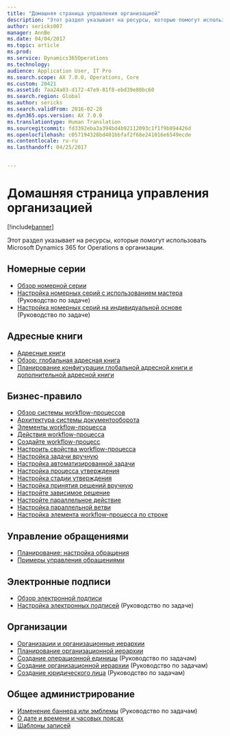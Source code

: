 ```yaml
---
title: "Домашняя страница управления организацией"
description: "Этот раздел указывает на ресурсы, которые помогут использовать Microsoft Dynamics 365 for Operations в организации."
author: sericks007
manager: AnnBe
ms.date: 04/04/2017
ms.topic: article
ms.prod: 
ms.service: Dynamics365Operations
ms.technology: 
audience: Application User, IT Pro
ms.search.scope: AX 7.0.0, Operations, Core
ms.custom: 20421
ms.assetid: 7aa24a03-d172-47e9-81f8-ebd39e80bc60
ms.search.region: Global
ms.author: sericks
ms.search.validFrom: 2016-02-28
ms.dyn365.ops.version: AX 7.0.0
ms.translationtype: Human Translation
ms.sourcegitcommit: fd3392eba3a394bd4b92112093c1f1f9b894426d
ms.openlocfilehash: c057194328bd401bbfaf2f68e241016e6549ecde
ms.contentlocale: ru-ru
ms.lasthandoff: 04/25/2017


---
```


# <a name="organization-administration-home-page"></a>Домашняя страница управления организацией

[!include[banner](../includes/banner.md)]


Этот раздел указывает на ресурсы, которые помогут использовать Microsoft Dynamics 365 for Operations в организации.

<a name="number-sequences"></a>Номерные серии
----------------

-   [Обзор номерной серии](number-sequence-overview.md)
-   [Настройка номерных серий с использованием мастера](http://ax.help.dynamics.com/en/wiki/set-up-number-sequences-by-using-a-wizard/) (Руководство по задаче)
-   [Настройка номерных серий на индивидуальной основе](http://ax.help.dynamics.com/en/wiki/set-up-number-sequences-on-an-individual-basis/) (Руководство по задаче)

## <a name="address-books"></a>Адресные книги
-   [Адресные книги](qa-address-books.md)
-   [Обзор: глобальная адресная книга](overview-global-address-book.md)
-   [Планирование конфигурации глобальной адресной книги и дополнительной адресной книги](plan-configuration-global-address-book-additional-address-books.md)

## <a name="workflow"></a>Бизнес-правило
-   [Обзор системы workflow-процессов](overview-workflow-system.md)
-   [Архитектура системы документооборота](workflow-system-architecture.md)
-   [Элементы workflow-процесса](workflow-elements.md)
-   [Действия workflow-процесса](workflow-actions.md)
-   [Создайте workflow-процесс](create-workflow.md)
-   [Настроить свойства workflow-процесса](configure-workflow-properties.md)
-   [Настройка задачи вручную](configure-manual-task-workflow.md)
-   [Настройка автоматизированной задачи](configure-automated-task-workflow.md)
-   [Настройка процесса утверждения](configure-approval-process-workflow.md)
-   [Настройка стадии утверждения](configure-approval-step-workflow.md)
-   [Настройка принятия решений вручную](configure-manual-decision-workflow.md)
-   [Настройте зависимое решение](configure-conditional-decision-workflow.md)
-   [Настройте параллельное действие](configure-parallel-activity-workflow.md)
-   [Настройка параллельной ветви](configure-parallel-branch-workflow.md)
-   [Настройка элемента workflow-процесса по строке](configure-line-item-workflow.md)

## <a name="case-management"></a>Управление обращениями
-   [Планирование: настройка обращения](plan-case-management.md)
-   [Примеры управления обращениями](cases.md)

## <a name="electronic-signatures"></a>Электронные подписи
-   [Обзор электронной подписи](electronic-signature-overview.md)
-   [Настройка электронных подписей](http://ax.help.dynamics.com/en/wiki/set-up-electronic-signatures/) (Руководство по задаче)

## <a name="organizations"></a>Организации
-   [Организации и организационные иерархии](organizations-organizational-hierarchies.md)
-   [Планирование организационной иерархии](plan-organizational-hierarchy.md)
-   [Создание операционной единицы](http://ax.help.dynamics.com/en/wiki/create-an-operating-unit/) (Руководство по задачам)
-   [Создание организационной иерархии](http://ax.help.dynamics.com/en/wiki/create-an-organization-hierarchy/) (Руководство по задачам)
-   [Создание юридического лица](http://ax.help.dynamics.com/en/wiki/create-a-legal-entity/) (Руководство по задачам)

## <a name="general-administration"></a>Общее администрирование
-   [Изменение баннера или эмблемы](http://ax.help.dynamics.com/en/wiki/change-the-banner-or-logo/) (Руководство по задачам)
-   [О дате и времени и часовых поясах](date-time-zones.md)
-   [Шаблоны записей](record-templates.md)







